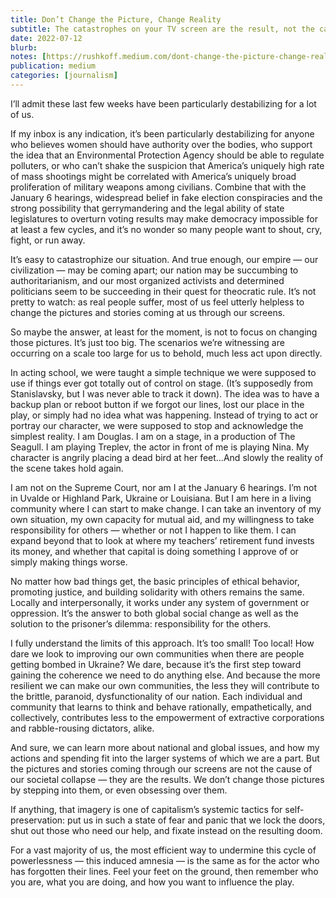 ```yaml
---
title: Don’t Change the Picture, Change Reality
subtitle: The catastrophes on your TV screen are the result, not the cause
date: 2022-07-12
blurb: 
notes: [https://rushkoff.medium.com/dont-change-the-picture-change-reality-77732619e420?source=user_profile---------33----------------------------](https://rushkoff.medium.com/dont-change-the-picture-change-reality-77732619e420?source=user_profile---------33---------------------------- "https://rushkoff.medium.com/dont-change-the-picture-change-reality-77732619e420?source=user_profile---------33----------------------------")
publication: medium
categories: [journalism]
---
```


I’ll admit these last few weeks have been particularly destabilizing for a lot of us.

If my inbox is any indication, it’s been particularly destabilizing for anyone who believes women should have authority over the bodies, who support the idea that an Environmental Protection Agency should be able to regulate polluters, or who can’t shake the suspicion that America’s uniquely high rate of mass shootings might be correlated with America’s uniquely broad proliferation of military weapons among civilians. Combine that with the January 6 hearings, widespread belief in fake election conspiracies and the strong possibility that gerrymandering and the legal ability of state legislatures to overturn voting results may make democracy impossible for at least a few cycles, and it’s no wonder so many people want to shout, cry, fight, or run away.

It’s easy to catastrophize our situation. And true enough, our empire — our civilization — may be coming apart; our nation may be succumbing to authoritarianism, and our most organized activists and determined politicians seem to be succeeding in their quest for theocratic rule. It’s not pretty to watch: as real people suffer, most of us feel utterly helpless to change the pictures and stories coming at us through our screens.

So maybe the answer, at least for the moment, is not to focus on changing those pictures. It’s just too big. The scenarios we’re witnessing are occurring on a scale too large for us to behold, much less act upon directly.

In acting school, we were taught a simple technique we were supposed to use if things ever got totally out of control on stage. (It’s supposedly from Stanislavsky, but I was never able to track it down). The idea was to have a backup plan or reboot button if we forgot our lines, lost our place in the play, or simply had no idea what was happening. Instead of trying to act or portray our character, we were supposed to stop and acknowledge the simplest reality. I am Douglas. I am on a stage, in a production of The Seagull. I am playing Treplev, the actor in front of me is playing Nina. My character is angrily placing a dead bird at her feet…And slowly the reality of the scene takes hold again.

I am not on the Supreme Court, nor am I at the January 6 hearings. I’m not in Uvalde or Highland Park, Ukraine or Louisiana. But I am here in a living community where I can start to make change. I can take an inventory of my own situation, my own capacity for mutual aid, and my willingness to take responsibility for others — whether or not I happen to like them. I can expand beyond that to look at where my teachers’ retirement fund invests its money, and whether that capital is doing something I approve of or simply making things worse.

No matter how bad things get, the basic principles of ethical behavior, promoting justice, and building solidarity with others remains the same. Locally and interpersonally, it works under any system of government or oppression. It’s the answer to both global social change as well as the solution to the prisoner’s dilemma: responsibility for the others.

I fully understand the limits of this approach. It’s too small! Too local! How dare we look to improving our own communities when there are people getting bombed in Ukraine? We dare, because it’s the first step toward gaining the coherence we need to do anything else. And because the more resilient we can make our own communities, the less they will contribute to the brittle, paranoid, dysfunctionality of our nation. Each individual and community that learns to think and behave rationally, empathetically, and collectively, contributes less to the empowerment of extractive corporations and rabble-rousing dictators, alike.

And sure, we can learn more about national and global issues, and how my actions and spending fit into the larger systems of which we are a part. But the pictures and stories coming through our screens are not the cause of our societal collapse — they are the results. We don’t change those pictures by stepping into them, or even obsessing over them.

If anything, that imagery is one of capitalism’s systemic tactics for self-preservation: put us in such a state of fear and panic that we lock the doors, shut out those who need our help, and fixate instead on the resulting doom.

For a vast majority of us, the most efficient way to undermine this cycle of powerlessness — this induced amnesia — is the same as for the actor who has forgotten their lines. Feel your feet on the ground, then remember who you are, what you are doing, and how you want to influence the play.
